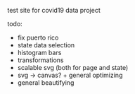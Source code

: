 test site for covid19 data project

todo:


- fix puerto rico
- state data selection
- histogram bars
- transformations 
- scalable svg (both for page and state)
- svg -> canvas? + general optimizing
- general beautifying 
